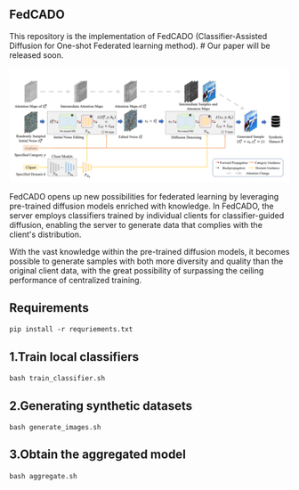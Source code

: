 ## FedCADO

This repository is the implementation of FedCADO (Classifier-Assisted Diffusion for One-shot Federated learning method). # Our paper will be released soon.

![img](img/framework.png)

FedCADO opens up new possibilities for federated learning by leveraging pre-trained diffusion models enriched with knowledge. In FedCADO, the server employs classifiers trained by individual clients for classifier-guided diffusion, enabling the server to generate data that complies with the client's distribution.

With the vast knowledge within the pre-trained diffusion models, it becomes possible to generate samples with both more diversity and quality than the original client data, with the great possibility of surpassing the ceiling performance of centralized training.

## Requirements

	pip install -r requriements.txt


## 1.Train local classifiers


	bash train_classifier.sh


## 2.Generating synthetic datasets


	bash generate_images.sh


## 3.Obtain the aggregated model


	bash aggregate.sh


